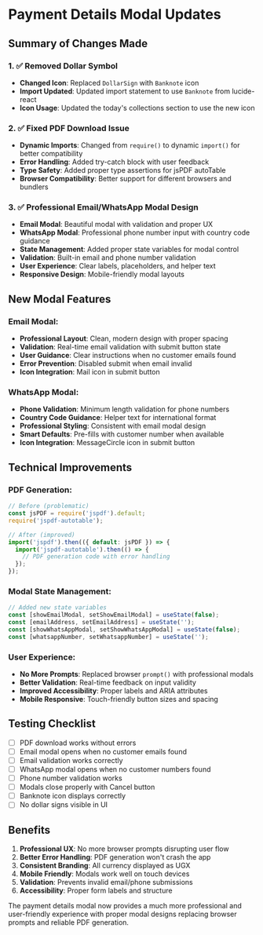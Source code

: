 # Payment Details Modal Updates

## Summary of Changes Made

### 1. ✅ Removed Dollar Symbol
- **Changed Icon**: Replaced `DollarSign` with `Banknote` icon
- **Import Updated**: Updated import statement to use `Banknote` from lucide-react
- **Icon Usage**: Updated the today's collections section to use the new icon

### 2. ✅ Fixed PDF Download Issue  
- **Dynamic Imports**: Changed from `require()` to dynamic `import()` for better compatibility
- **Error Handling**: Added try-catch block with user feedback
- **Type Safety**: Added proper type assertions for jsPDF autoTable
- **Browser Compatibility**: Better support for different browsers and bundlers

### 3. ✅ Professional Email/WhatsApp Modal Design
- **Email Modal**: Beautiful modal with validation and proper UX
- **WhatsApp Modal**: Professional phone number input with country code guidance
- **State Management**: Added proper state variables for modal control
- **Validation**: Built-in email and phone number validation
- **User Experience**: Clear labels, placeholders, and helper text
- **Responsive Design**: Mobile-friendly modal layouts

## New Modal Features

### Email Modal:
- **Professional Layout**: Clean, modern design with proper spacing
- **Validation**: Real-time email validation with submit button state
- **User Guidance**: Clear instructions when no customer emails found
- **Error Prevention**: Disabled submit when email invalid
- **Icon Integration**: Mail icon in submit button

### WhatsApp Modal:
- **Phone Validation**: Minimum length validation for phone numbers
- **Country Code Guidance**: Helper text for international format
- **Professional Styling**: Consistent with email modal design
- **Smart Defaults**: Pre-fills with customer number when available
- **Icon Integration**: MessageCircle icon in submit button

## Technical Improvements

### PDF Generation:
```typescript
// Before (problematic)
const jsPDF = require('jspdf').default;
require('jspdf-autotable');

// After (improved)
import('jspdf').then(({ default: jsPDF }) => {
  import('jspdf-autotable').then(() => {
    // PDF generation code with error handling
  });
});
```

### Modal State Management:
```typescript
// Added new state variables
const [showEmailModal, setShowEmailModal] = useState(false);
const [emailAddress, setEmailAddress] = useState('');
const [showWhatsAppModal, setShowWhatsAppModal] = useState(false);
const [whatsappNumber, setWhatsappNumber] = useState('');
```

### User Experience:
- **No More Prompts**: Replaced browser `prompt()` with professional modals
- **Better Validation**: Real-time feedback on input validity
- **Improved Accessibility**: Proper labels and ARIA attributes
- **Mobile Responsive**: Touch-friendly button sizes and spacing

## Testing Checklist

- [ ] PDF download works without errors
- [ ] Email modal opens when no customer emails found
- [ ] Email validation works correctly
- [ ] WhatsApp modal opens when no customer numbers found
- [ ] Phone number validation works
- [ ] Modals close properly with Cancel button
- [ ] Banknote icon displays correctly
- [ ] No dollar signs visible in UI

## Benefits

1. **Professional UX**: No more browser prompts disrupting user flow
2. **Better Error Handling**: PDF generation won't crash the app
3. **Consistent Branding**: All currency displayed as UGX
4. **Mobile Friendly**: Modals work well on touch devices
5. **Validation**: Prevents invalid email/phone submissions
6. **Accessibility**: Proper form labels and structure

The payment details modal now provides a much more professional and user-friendly experience with proper modal designs replacing browser prompts and reliable PDF generation.